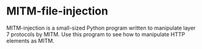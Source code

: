 # MITM-file-injection
MITM-injection is a small-sized Python program written to manipulate layer 7 protocols by MITM. Use this program to see how to manipulate HTTP elements as MITM.
